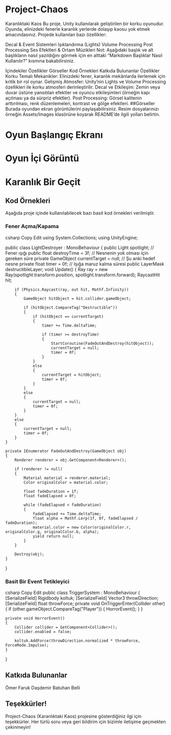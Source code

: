 # Project-Chaos
Karanlıktaki Kaos
Bu proje, Unity kullanılarak geliştirilen bir korku oyunudur. Oyunda, elinizdeki fenerle karanlık yerlerde dolaşıp kaosu yok etmek amacındasınız. Projede kullanılan bazı özellikler:

Decal & Event Sistemleri
Işıklandırma (Lights)
Volume Processing
Post Processing
Ses Efektleri & Ortam Müzikleri
Not: Aşağıdaki başlık ve alt başlıkların nasıl yazıldığını görmek için en alttaki “Markdown Başlıklar Nasıl Kullanılır?” kısmına bakabilirsiniz.

İçindekiler
Özellikler
Görseller
Kod Örnekleri
Katkıda Bulunanlar
Özellikler
Korku Temalı Mekanikler: Elinizdeki fener, karanlık mekânlarda ilerlemek için kritik bir rol oynar.
Gelişmiş Atmosfer: Unity’nin Lights ve Volume Processing özellikleri ile korku atmosferi derinleştirilir.
Decal ve Etkileşim: Zemin veya duvar üstüne yansıtılan efektler ve oyuncu etkileşimleri (örneğin kapı açılması ya da sürpriz efektler).
Post Processing: Görsel kalitenin arttırılması, renk düzenlemeleri, kontrast ve gölge efektleri.
##Görseller
Burada oyundan ekran görüntülerini paylaşabilirsiniz.
Resim dosyalarınızı örneğin Assets/Images klasörüne koyarak README’de ilgili yolları belirtin.

# Oyun Başlangıç Ekranı

# Oyun İçi Görüntü

# Karanlık Bir Geçit

## Kod Örnekleri
Aşağıda proje içinde kullanılabilecek bazı basit kod örnekleri verilmiştir.

### Fener Açma/Kapama
csharp
Copy
Edit
using System.Collections;
using UnityEngine;

public class LightDestroyer : MonoBehaviour
{
    public Light spotlight; // Fener ışığı
    public float destroyTime = 3f; // Nesnenin yok olması için gereken süre
    private GameObject currentTarget = null; // Şu anki hedef nesne
    private float timer = 0f; // Işığa maruz kalma süresi
    public LayerMask destructibleLayer;
    void Update()
    {
        Ray ray = new Ray(spotlight.transform.position, spotlight.transform.forward);
        RaycastHit hit;

        if (Physics.Raycast(ray, out hit, Mathf.Infinity))
        {
            GameObject hitObject = hit.collider.gameObject;

            if (hitObject.CompareTag("Destructible"))
            {
                if (hitObject == currentTarget)
                {
                    timer += Time.deltaTime;

                    if (timer >= destroyTime)
                    {
                        StartCoroutine(FadeOutAndDestroy(hitObject));
                        currentTarget = null;
                        timer = 0f;
                    }
                }
                else
                {
                    currentTarget = hitObject;
                    timer = 0f;
                }
            }
            else
            {
                currentTarget = null;
                timer = 0f;
            }
        }
        else
        {
            currentTarget = null;
            timer = 0f;
        }
    }

    private IEnumerator FadeOutAndDestroy(GameObject obj)
    {
        Renderer renderer = obj.GetComponent<Renderer>();

        if (renderer != null)
        {
            Material material = renderer.material;
            Color originalColor = material.color;

            float fadeDuration = 1f;
            float fadeElapsed = 0f;

            while (fadeElapsed < fadeDuration)
            {
                fadeElapsed += Time.deltaTime;
                float alpha = Mathf.Lerp(1f, 0f, fadeElapsed / fadeDuration);
                material.color = new Color(originalColor.r, originalColor.g, originalColor.b, alpha);
                yield return null;
            }
        }

        Destroy(obj);
    }
}
### Basit Bir Event Tetikleyici

csharp
Copy
Edit
public class TriggerSystem : MonoBehaviour
{
    [SerializeField] Rigidbody koltuk;
    [SerializeField] Vector3 throwDirection;
    [SerializeField] float throwForce;
    private void OnTriggerEnter(Collider other)
    {
        if (other.gameObject.CompareTag("Player"))
        {
            HorrorEvent();
        }
    }

    private void HorrorEvent()
    {
        Collider collider = GetComponent<Collider>();
        collider.enabled = false;

        koltuk.AddForce(throwDirection.normalized * throwForce, ForceMode.Impulse);
    }
}

## Katkıda Bulunanlar
Ömer Faruk Daşdemir
Batuhan Belli

## Teşekkürler!
Project-Chaos (Karanlıktaki Kaos) projesine gösterdiğiniz ilgi için teşekkürler.
Her türlü soru veya geri bildirim için bizimle iletişime geçmekten çekinmeyin!
